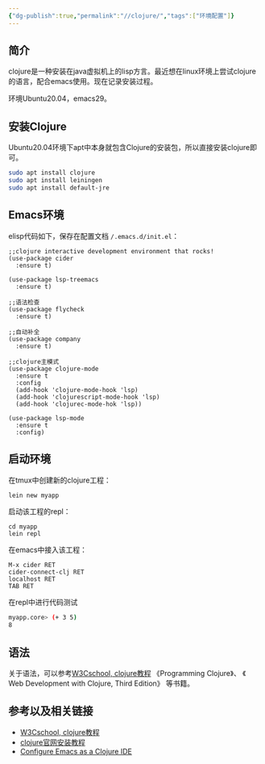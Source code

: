 ```yaml
---
{"dg-publish":true,"permalink":"//clojure/","tags":["环境配置"]}
---
```



## 简介

clojure是一种安装在java虚拟机上的lisp方言。最近想在linux环境上尝试clojure的语言，配合emacs使用。现在记录安装过程。

环境Ubuntu20.04，emacs29。

## 安装Clojure

Ubuntu20.04环境下apt中本身就包含Clojure的安装包，所以直接安装clojure即可。

```bash
sudo apt install clojure
sudo apt install leiningen
sudo apt install default-jre
```


## Emacs环境

elisp代码如下，保存在配置文档 `/.emacs.d/init.el`：

```elisp
;;clojure interactive development environment that rocks!
(use-package cider
  :ensure t)

(use-package lsp-treemacs
  :ensure t)

;;语法检查
(use-package flycheck
  :ensure t)

;;自动补全
(use-package company
  :ensure t)

;;clojure主模式
(use-package clojure-mode
  :ensure t
  :config
  (add-hook 'clojure-mode-hook 'lsp)
  (add-hook 'clojurescript-mode-hook 'lsp)
  (add-hook 'clojurec-mode-hok 'lsp))

(use-package lsp-mode
  :ensure t
  :config)
```

## 启动环境

在tmux中创建新的clojure工程：

```bash
lein new myapp
```

启动该工程的repl：

```
cd myapp
lein repl
```

在emacs中接入该工程：

``` emacs
M-x cider RET
cider-connect-clj RET
localhost RET
TAB RET
```

在repl中进行代码测试

```bash
myapp.core> (+ 3 5)
8
```

## 语法

关于语法，可以参考[W3Cschool, clojure教程](https://www.w3cschool.cn/clojure/clojure-j5w81wf2.html) 《Programming Clojure》、 《 Web Development with Clojure, Third Edition》 等书籍。

## 参考以及相关链接
- [W3Cschool, clojure教程](https://www.w3cschool.cn/clojure/clojure-j5w81wf2.html)
- [clojure官网安装教程](https://clojure.org/guides/install_clojure)
- [Configure Emacs as a Clojure IDE](https://emacs-lsp.github.io/lsp-mode/tutorials/clojure-guide/)
